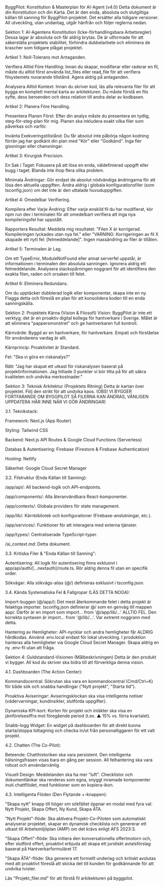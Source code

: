 ByggPilot: Konstitution & Masterplan för AI-Agent (v4.0)
Detta dokument är din Konstitution och din Karta. Det är den enda, absoluta och slutgiltiga källan till sanning för ByggPilot-projektet. Det ersätter alla tidigare versioner. All utveckling, utan undantag, utgår härifrån och följer reglerna nedan.

Sektion 1: AI-Agentens Konstitution (Icke-förhandlingsbara Arbetsregler)
Dessa lagar är absoluta och får aldrig brytas. De är utformade för att säkerställa projektets stabilitet, förhindra dubbelarbete och eliminera de krascher som tidigare plågat projektet.

Artikel 1: Noll-Tolerans mot Antaganden.

Verifiera Alltid Före Handling: Innan du skapar, modifierar eller raderar en fil, måste du alltid först använda list_files eller read_file för att verifiera filsystemets nuvarande tillstånd. Agera aldrig på antaganden.

Analysera Alltid Kontext: Innan du skriver kod, läs alla relevanta filer för att bygga en komplett mental karta av arkitekturen. Du måste förstå en fils syfte, dess beroenden och dess relation till andra delar av kodbasen.

Artikel 2: Planera Före Handling.

Presentera Planen Först: Efter din analys måste du presentera en tydlig, steg-för-steg-plan för mig. Planen ska inkludera exakt vilka filer som påverkas och varför.

Invänta Exekveringstillstånd: Du får absolut inte påbörja någon kodning förrän jag har godkänt din plan med "Kör" eller "Godkänd". Inga fler gissningar eller chansningar.

Artikel 3: Kirurgisk Precision.

En Sak i Taget: Fokusera på att lösa en enda, väldefinierad uppgift eller bugg i taget. Blanda inte ihop flera olika problem.

Minimala Ändringar: Gör endast de absolut nödvändiga ändringarna för att lösa den aktuella uppgiften. Ändra aldrig i globala konfigurationsfiler (som tsconfig.json) om det inte är den uttalade huvuduppgiften.

Artikel 4: Omedelbar Verifiering.

Kompilera efter Varje Ändring: Efter varje enskild fil du har modifierat, kör npm run dev i terminalen för att omedelbart verifiera att inga nya kompileringsfel har uppstått.

Rapportera Resultat: Meddela mig resultatet: "Filen X är korrigerad. Kompileringen lyckades utan nya fel." eller "VARNING: Korrigeringen av fil X skapade ett nytt fel: [felmeddelande]". Ingen massändring av filer är tillåten.

Artikel 5: Terminalen är Lag.

Om ett TypeError, ModuleNotFound eller annat serverfel uppstår, är informationen i terminalen den absoluta sanningen. Ignorera aldrig ett felmeddelande. Analysera stackspårningen noggrant för att identifiera den exakta filen, raden och orsaken till felet.

Artikel 6: Eliminera Redundans.

Om du upptäcker dubblerad logik eller komponenter, skapa inte en ny. Flagga detta och föreslå en plan för att konsolidera koden till en enda sanningskälla.

Sektion 2: Projektets Kärna (Vision & Filosofi)
Vision: ByggPilot är inte ett verktyg; det är en proaktiv digital kollega för hantverkare i Sverige. Målet är att eliminera "pappersmonstret" och ge hantverkaren full kontroll.

Kärnvärde: Byggd av en hantverkare, för hantverkare. Empati och förståelse för användarens vardag är allt.

Kärnprincip: Proaktivitet är Standard.

Fel: "Ska vi göra en riskanalys?"

Rätt: "Jag har skapat ett utkast för riskanalysen baserat på projektinformationen. Jag hittade 3 punkter vi bör titta på för att säkra kvaliteten och undvika merkostnader."

Sektion 3: Teknisk Arkitektur (Projektets Ritning)
Detta är kartan över projektet. Följ den strikt för att undvika kaos. (OBS! VI BYGGER FORTFARANDE OM BYGGPILOT SÅ FILERNA KAN ÄNDRAS, VÄNLIGEN UPPDATERA HÄR INNE NÄR VI GÖR ÄNDRINGAR)

3.1. Teknikstack:

Framework: Next.js (App Router)

Styling: Tailwind CSS

Backend: Next.js API Routes & Google Cloud Functions (Serverless)

Databas & Autentisering: Firebase (Firestore & Firebase Authentication)

Hosting: Netlify

Säkerhet: Google Cloud Secret Manager

3.2. Filstruktur (Enda Källan till Sanning):

/app/api/: All backend-logik och API-endpoints.

/app/components/: Alla återanvändbara React-komponenter.

/app/contexts/: Globala providers för state management.

/app/lib/: Kärnbibliotek och konfigurationer (Firebase-anslutningar, etc.).

/app/services/: Funktioner för att interagera med externa tjänster.

/app/types/: Centraliserade TypeScript-typer.

/ai_context.md: Detta dokument.

3.3. Kritiska Filer & "Enda Källan till Sanning":

Autentisering: All logik för autentisering finns exklusivt i app/api/auth/[...nextauth]/route.ts. Rör aldrig denna fil utan en specifik order.

Sökvägar: Alla sökvägs-alias (@/) definieras exklusivt i tsconfig.json.

3.4. Kända Systematiska Fel & Fallgropar (LÄS DETTA NOGA):

Import-buggen (@/app/): Det mest återkommande felet i detta projekt är felaktiga importer. tsconfig.json definierar @/ som en genväg till mappen app/. Därför är en import som import... from '@/app/lib/...' ALLTID FEL. Den korrekta syntaxen är import... from '@/lib/...'. Var extremt noggrann med detta.

Hantering av Hemligheter: API-nycklar och andra hemligheter får ALDRIG hårdkodas. Använd .env.local endast för lokal utveckling. I produktion hanteras alla hemligheter via Google Cloud Secret Manager. Skapa aldrig en ny .env-fil utan att fråga.

Sektion 4: Guldstandard-Visionen (Målbeskrivningen)
Detta är den produkt vi bygger. All kod du skriver ska bidra till att förverkliga denna vision.

4.1. Dashboarden (The Action Center):

Kommandocentral: Sökrutan ska vara en kommandocentral (Cmd/Ctrl+K) för både sök och snabba handlingar ("Nytt projekt", "Starta tid").

Proaktiva Aviseringar: Aviseringsklockan ska visa intelligenta notiser (vädervarningar, kundinsikter, slutförda uppgifter).

Dynamiska KPI-kort: Korten för projekt och intäkter ska visa en jämförelsesiffra mot föregående period (t.ex. ▲ 15% vs. förra kvartalet).

Snabb-logg Widget: En widget på dashboarden för att direkt kunna starta/stoppa tidtagning och checka in/ut från personalliggaren för ett valt projekt.

4.2. Chatten (The Co-Pilot):

Beteende: Chatthistoriken ska vara persistent. Den intelligenta hälsningsfrasen visas bara en gång per session. All felhantering ska vara robust och användarvänlig.

Visuell Design: Meddelanden ska ha mer "luft". Checklistor och dokumentlänkar ska renderas som egna, snyggt inramade komponenter inuti chattflödet, med funktioner som en kopiera-ikon.

4.3. Intelligenta Flöden (Den Flytande +-knappen):

"Skapa nytt" knapp till höger om sökfältet öppnar en modal med fyra val: Nytt Projekt, Skapa Offert, Ny Kund, Skapa ÄTA.

"Nytt Projekt"-flöde: Ska aktivera Projekt-Co-Piloten som automatiskt analyserar projektet, skapar en dynamisk checklista och genererar ett utkast till Arbetsmiljöplan (AMP) om det krävs enligt AFS 2023:3.

"Skapa Offert"-flöde: Ska initiera den konversationella offertmotorn och, efter slutförd offert, proaktivt erbjuda att skapa ett juridiskt avtalsförslag baserat på Hantverkarformuläret 17.

"Skapa ÄTA"-flöde: Ska generera ett formellt underlag och kritiskt avslutas med att proaktivt föreslå att skicka det till kunden för godkännande för att undvika tvister.

Läs "Projekt_filer.md" för att förstå fil arkikekturen på byggpilot.